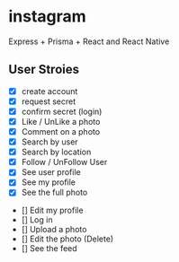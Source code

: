 # instagram

Express + Prisma + React and React Native

## User Stroies

- [x] create account
- [x] request secret
- [x] confirm secret (login)
- [x] Like / UnLike a photo
- [x] Comment on a photo
- [x] Search by user
- [x] Search by location
- [x] Follow / UnFollow User
- [x] See user profile
- [x] See my profile
- [x] See the full photo
- [] Edit my profile
- [] Log in
- [] Upload a photo
- [] Edit the photo (Delete)
- [] See the feed
